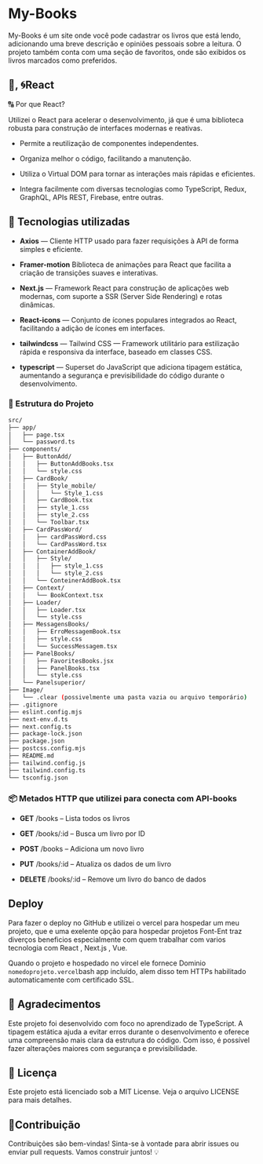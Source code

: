 
# My-Books

My-Books é um site onde você pode cadastrar os livros que está lendo, adicionando uma breve descrição e opiniões pessoais sobre a leitura. O projeto também conta com uma seção de favoritos, onde são exibidos os livros marcados como preferidos.



## 	💠, 🌀React

🔠 Por que React?

Utilizei o React para acelerar o desenvolvimento, já que é uma biblioteca robusta para construção de interfaces modernas e reativas.

- Permite a reutilização de componentes independentes.

- Organiza melhor o código, facilitando a manutenção.

- Utiliza o Virtual DOM para tornar as interações mais rápidas e eficientes.

- Integra facilmente com diversas tecnologias como TypeScript, Redux, GraphQL, APIs REST, Firebase, entre outras. 
 ## 🚀 Tecnologias utilizadas

- __Axios__ — Cliente HTTP usado para fazer requisições à API de forma simples e eficiente.

- __Framer-motion__ Biblioteca de animações para React que facilita a criação de transições suaves e interativas.

- __Next.js__ — Framework React para construção de aplicações web modernas, com suporte a SSR (Server Side Rendering) e rotas dinâmicas.

- __React-icons__ — Conjunto de ícones populares integrados ao React, facilitando a adição de ícones em interfaces.

- __tailwindcss__ — Tailwind CSS — Framework utilitário para estilização rápida e responsiva da interface, baseado em classes CSS.

- __typescript__ — Superset do JavaScript que adiciona tipagem estática, aumentando a segurança e previsibilidade do código durante o desenvolvimento.

### 📁 Estrutura do Projeto

```bash
src/
├── app/
│   ├── page.tsx
│   └── password.ts
├── components/
│   ├── ButtonAdd/
│   │   ├── ButtonAddBooks.tsx
│   │   └── style.css
│   ├── CardBook/
│   │   ├── Style_mobile/
│   │   │   └── Style_1.css
│   │   ├── CardBook.tsx
│   │   ├── style_1.css
│   │   ├── style_2.css
│   │   └── Toolbar.tsx
│   ├── CardPassWord/
│   │   ├── cardPassWord.css
│   │   └── CardPassWord.tsx
│   ├── ContainerAddBook/
│   │   ├── Style/
│   │   │   ├── style_1.css
│   │   │   └── style_2.css
│   │   └── ConteinerAddBook.tsx
│   ├── Context/
│   │   └── BookContext.tsx
│   ├── Loader/
│   │   ├── Loader.tsx
│   │   └── style.css
│   ├── MessagensBooks/
│   │   ├── ErroMessagemBook.tsx
│   │   ├── style.css
│   │   └── SuccessMessagem.tsx
│   ├── PanelBooks/
│   │   ├── FavoritesBooks.jsx
│   │   ├── PanelBooks.tsx
│   │   └── style.css
│   └── Panelsuperior/
├── Image/
│   └── .clear (possivelmente uma pasta vazia ou arquivo temporário)
├── .gitignore
├── eslint.config.mjs
├── next-env.d.ts
├── next.config.ts
├── package-lock.json
├── package.json
├── postcss.config.mjs
├── README.md
├── tailwind.config.js
├── tailwind.config.ts
└── tsconfig.json

```

### 📦 Metados HTTP que utilizei para conecta com API-books

- **GET** /books – Lista todos os livros

- **GET** /books/:id – Busca um livro por ID

- **POST** /books – Adiciona um novo livro

- **PUT** /books/:id – Atualiza os dados de um livro

- **DELETE** /books/:id – Remove um livro do banco de dados


## Deploy

Para fazer o deploy no GitHub  e utilizei o vercel para hospedar um meu projeto, que e uma exelente opção para hospedar projetos Font-Ent traz diverços beneficios especialmente com quem trabalhar com varios tecnologia com React , Next.js , Vue.

Quando o projeto e hospedado no vircel ele fornece Dominio  ``` nomedoprojeto.vercel```bash  app incluído, alem disso tem HTTPs habilitado automaticamente com certificado SSL.





## 🙌 Agradecimentos

Este projeto foi desenvolvido com foco no aprendizado de TypeScript. A tipagem estática ajuda a evitar erros durante o desenvolvimento e oferece uma compreensão mais clara da estrutura do código. Com isso, é possível fazer alterações maiores com segurança e previsibilidade.

## 📄 Licença

Este projeto está licenciado sob a MIT License. Veja o arquivo LICENSE para mais detalhes.
## 🤝Contribuição

Contribuições são bem-vindas! Sinta-se à vontade para abrir issues ou enviar pull requests. Vamos construir juntos! 💡

